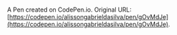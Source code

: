 # 

A Pen created on CodePen.io. Original URL: [https://codepen.io/alissongabrieldasilva/pen/gOvMdJe](https://codepen.io/alissongabrieldasilva/pen/gOvMdJe).

